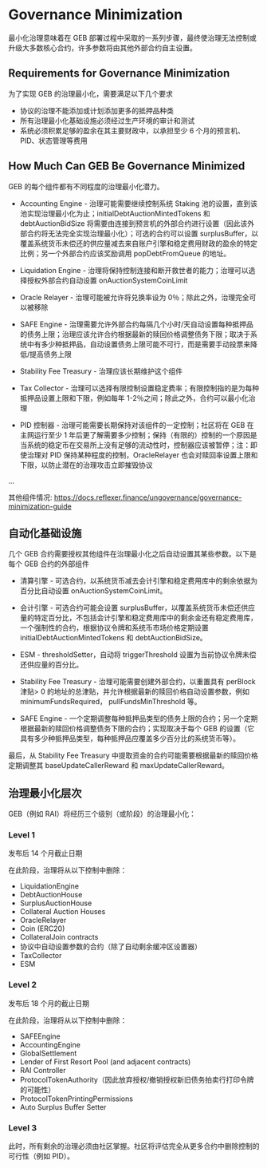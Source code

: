# Governance Minimization

最小化治理意味着在 GEB 部署过程中采取的一系列步骤，最终使治理无法控制或升级大多数核心合约，许多参数将由其他外部合约自主设置。

## Requirements for Governance Minimization

为了实现 GEB 的治理最小化，需要满足以下几个要求

- 协议的治理不能添加或计划添加更多的抵押品种类
- 所有治理最小化基础设施必须经过生产环境的审计和测试
- 系统必须积累足够的盈余在其主要财政中，以承担至少 6 个月的预言机、PID、状态管理等费用

## How Much Can GEB Be Governance Minimized

GEB 的每个组件都有不同程度的治理最小化潜力。

- Accounting Engine - 治理可能需要继续控制系统 Staking 池的设置，直到该池实现治理最小化为止；initialDebtAuctionMintedTokens 和 debtAuctionBidSize 将需要由连接到预言机的外部合约进行设置（因此该外部合约将无法完全实现治理最小化）；可选的合约可以设置 surplusBuffer，以覆盖系统货币未偿还的供应量减去来自账户引擎和稳定费用财政的盈余的特定比例；另一个外部合约应该奖励调用 popDebtFromQueue 的地址。

- Liquidation Engine - 治理将保持控制连接和断开救世者的能力；治理可以选择授权外部合约自动设置 onAuctionSystemCoinLimit

- Oracle Relayer - 治理可能被允许将兑换率设为 0％；除此之外，治理完全可以被移除

- SAFE Engine - 治理需要允许外部合约每隔几个小时/天自动设置每种抵押品的债务上限；治理应该允许合约根据最新的赎回价格调整债务下限；取决于系统中有多少种抵押品，自动设置债务上限可能不可行，而是需要手动投票来降低/提高债务上限

- Stability Fee Treasury - 治理应该长期维护这个组件

- Tax Collector - 治理可以选择有限控制设置稳定费率；有限控制指的是为每种抵押品设置上限和下限，例如每年 1-2％之间；除此之外，合约可以最小化治理

- PID 控制器 - 治理可能需要长期保持对该组件的一定控制；社区将在 GEB 在主网运行至少 1 年后更了解需要多少控制；保持（有限的）控制的一个原因是当系统的稳定币在交易所上没有足够的流动性时，控制器应该被暂停；注：即使治理对 PID 保持某种程度的控制，OracleRelayer 也会对赎回率设置上限和下限，以防止潜在的治理攻击立即摧毁协议

...

其他组件情况: <https://docs.reflexer.finance/ungovernance/governance-minimization-guide>

## 自动化基础设施

几个 GEB 合约需要授权其他组件在治理最小化之后自动设置其某些参数。以下是每个 GEB 合约的外部组件

- 清算引擎 - 可选合约，以系统货币减去会计引擎和稳定费用库中的剩余依据为百分比自动设置 onAuctionSystemCoinLimit。

- 会计引擎 - 可选合约可能会设置 surplusBuffer，以覆盖系统货币未偿还供应量的特定百分比，不包括会计引擎和稳定费用库中的剩余金还有稳定费用库，一个强制性的合约，根据协议令牌和系统币市场价格定期设置 initialDebtAuctionMintedTokens 和 debtAuctionBidSize。

- ESM - thresholdSetter，自动将 triggerThreshold 设置为当前协议令牌未偿还供应量的百分比。

- Stability Fee Treasury - 治理可能需要创建外部合约，以重置具有 perBlock 津贴> 0 的地址的总津贴，并允许根据最新的赎回价格自动设置参数，例如 minimumFundsRequired， pullFundsMinThreshold 等。

- SAFE Engine - 一个定期调整每种抵押品类型的债务上限的合约；另一个定期根据最新的赎回价格调整债务下限的合约；实现取决于每个 GEB 的设置（它具有多少种抵押品类型，每种抵押品应覆盖多少百分比的系统货币等）。

最后，从 Stability Fee Treasury 中提取资金的合约可能需要根据最新的赎回价格定期调整其 baseUpdateCallerReward 和 maxUpdateCallerReward。

## 治理最小化层次

GEB（例如 RAI）将经历三个级别（或阶段）的治理最小化：

### Level 1

发布后 14 个月截止日期

在此阶段，治理将从以下控制中删除：

- LiquidationEngine
- DebtAuctionHouse
- SurplusAuctionHouse
- Collateral Auction Houses
- OracleRelayer
- Coin (ERC20)
- CollateralJoin contracts
- 协议中自动设置参数的合约（除了自动剩余缓冲区设置器）
- TaxCollector
- ESM

### Level 2

发布后 18 个月的截止日期

在此阶段，治理将从以下控制中删除：

- SAFEEngine
- AccountingEngine
- GlobalSettlement
- Lender of First Resort Pool (and adjacent contracts)
- RAI Controller
- ProtocolTokenAuthority（因此放弃授权/撤销授权新旧债务拍卖行打印令牌的可能性）
- ProtocolTokenPrintingPermissions
- Auto Surplus Buffer Setter

### Level 3

此时，所有剩余的治理必须由社区掌握。社区将评估完全从更多合约中删除控制的可行性（例如 PID）。
